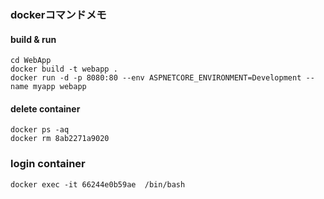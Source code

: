 ### dockerコマンドメモ

#### build & run
```
cd WebApp
docker build -t webapp .
docker run -d -p 8080:80 --env ASPNETCORE_ENVIRONMENT=Development --name myapp webapp
```

#### delete container
```
docker ps -aq
docker rm 8ab2271a9020
```


### login container
```
docker exec -it 66244e0b59ae  /bin/bash
```
